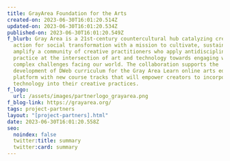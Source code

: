 ```yaml
---
title: GrayArea Foundation for the Arts
created-on: 2023-06-30T16:01:20.514Z
updated-on: 2023-06-30T16:01:20.534Z
published-on: 2023-06-30T16:01:20.549Z
f_blurb: Gray Area is a 21st-century countercultural hub catalyzing creative
  action for social transformation with a mission to cultivate, sustain, and
  amplify a community of creative practitioners who apply antidisciplinary
  practice at the intersection of art and technology towards engaging with the
  complex challenges facing our world. The collaboration supports the
  development of DWeb curriculum for the Gray Area Learn online arts education
  platform with new course tracks that will empower creators to incorporate DWeb
  technology into their creative practices.
f_logo:
  url: /assets/images/partnerlogo_grayarea.png
f_blog-link: https://grayarea.org/
tags: project-partners
layout: "[project-partners].html"
date: 2023-06-30T16:01:20.558Z
seo:
  noindex: false
  twitter:title: summary
  twitter:card: summary
---
```

